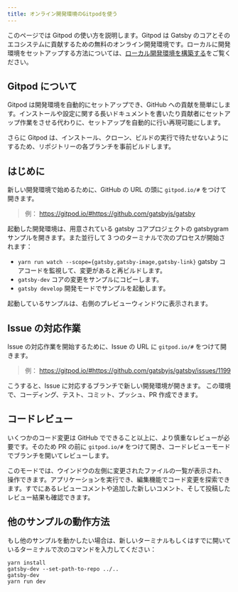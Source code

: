 ```yaml
---
title: オンライン開発環境のGitpodを使う
---
```


このページでは Gitpod の使い方を説明します。Gitpod は Gatsby のコアとそのエコシステムに貢献するための無料のオンライン開発環境です。ローカルに開発環境をセットアップする方法については、[ローカル開発環境を構築する](/contributing/setting-up-your-local-dev-environment/)をご覧ください。

## Gitpod について

Gitpod は開発環境を自動的にセットアップでき、GitHub への貢献を簡単にします。インストールや設定に関する長いドキュメントを書いたり貢献者にセットアップ作業をさせる代わりに、セットアップを自動的に行い再現可能にします。

さらに Gitpod は、インストール、クローン、ビルドの実行で待たせないようにするため、リポジトリーの各ブランチを事前ビルドします。

## はじめに

新しい開発環境で始めるために、GitHub の URL の頭に `gitpod.io/#` をつけて開きます。

> 例： https://gitpod.io/#https://github.com/gatsbyjs/gatsby

起動した開発環境は、用意されている gatsby コアプロジェクトの gatsbygram サンプルを開きます。また並行して 3 つのターミナルで次のプロセスが開始されます：

- `yarn run watch --scope={gatsby,gatsby-image,gatsby-link}`
  gatsby コアコードを監視して、変更があると再ビルドします。
- `gatsby-dev`
  コアの変更をサンプルにコピーします。
- `gatsby develop`
  開発モードでサンプルを起動します。

起動しているサンプルは、右側のプレビューウィンドウに表示されます。

## Issue の対応作業

Issue の対応作業を開始するために、Issue の URL に `gitpod.io/#` をつけて開きます。

> 例： https://gitpod.io/#https://github.com/gatsbyjs/gatsby/issues/1199

こうすると、Issue に対応するブランチで新しい開発環境が開きます。
この環境で、コーディング、テスト、コミット、プッシュ、PR 作成できます。

## コードレビュー

いくつかのコード変更は GitHub でできること以上に、より慎重なレビューが必要です。そのため PR の前に `gitpod.io/#` をつけて開き、コードレビューモードでブランチを開いてレビューします。

このモードでは、ウインドウの左側に変更されたファイルの一覧が表示され、操作できます。アプリケーションを実行でき、編集機能でコード変更を探索できます。すでにあるレビューコメントや追加した新しいコメント、そして投稿したレビュー結果も確認できます。

## 他のサンプルの動作方法

もし他のサンプルを動かしたい場合は、新しいターミナルもしくはすでに開いているターミナルで次のコマンドを入力してください：

```shell
yarn install
gatsby-dev --set-path-to-repo ../..
gatsby-dev
yarn run dev
```
